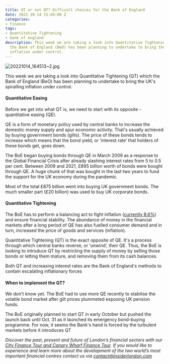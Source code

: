 ```yaml
---
title: QT or not QT? Difficult choices for the Bank of England
date: 2022-10-14 15:49:00 Z
categories:
- Finance
tags:
- Quantitative Tightening
- bank of england
description: This week we are taking a look into Quantitative Tightening (QT) which
  the Bank of England (BeO) has been planning to undertake to bring the UK's spiralling
  inflation under control.
---
```


![20221014_164513~2.jpg](/uploads/20221014_164513~2.jpg)

This week we are taking a look into Quantitative Tightening (QT) which the Bank of England (BeO) has been planning to undertake to bring the UK's spiralling inflation under control.


#### Quantitative Easing 

Before we get into what QT is, we need to start with its opposite - quantitative easing (QE).

QE is a form of monetary policy used by central banks to increase the domestic money supply and spur economic activity. That's usually achieved by buying government bonds (gilts). The price of these bonds tends to increase which means that the bond yield, or ‘interest rate’ that holders of these bonds get, goes down. 

The BoE began buying bonds through QE in March 2009 as a response to the Global Financial Crisis after already slashing interest rates from 5 to 0.5 per cent. 
Between 2009 and 2021, £895 billion worth of bonds were bought through QE. A huge chunk of that was bought in the last two years to fund the support for the UK economy during the pandemic.

Most of the total £875 billion went into buying UK government bonds. The much smaller part (£20 billion) was used to buy UK corporate bonds. 


#### Quantitative Tightening  
 
The BoE has to perform a balancing act to fight inflation ([currently 8.6%](https://www.ons.gov.uk/economy/inflationandpriceindices)) and ensure financial stability. The abundance of money in the financial markets after a long period of QE has also fuelled consumer demand and in turn, increased the price of goods and services (inflation). 

Quantitative Tightening (QT) is the exact opposite of QE. It's a process through which central banks reverse, or ‘unwind’, their QE. Thus, the BoE is looking to introduce QT by restricting the supply of money by selling those bonds or letting them mature, and removing them from its cash balances. 

Both QT and increasing interest rates are the Bank of England's methods to contain escalating inflationary forces


#### When to implement the QT?

We don't know yet. The BoE had to use more QE recently to stabilise the volatile bond market after gilt prices plummeted exposing UK pension funds.

The BoE originally planned to start QT in early October but pushed the launch back until Oct. 31 as it launched its emergency bond-buying programme. For now, it seems the Bank's hand is forced by the turbulent markets before it introduces QT


*Discover the past, present and future of London’s financial sectors with our [City Finance Tour and Canary Wharf Finance Tour](https://www.insiderlondon.com/london/educational-tours/london-finance-walking-tour/). If you would like to experience and learn more about the development of the two world’s most important financial centres contact us via <a href="mailto:contact@insiderlondon.com">contact@insiderlondon.com</a>*
